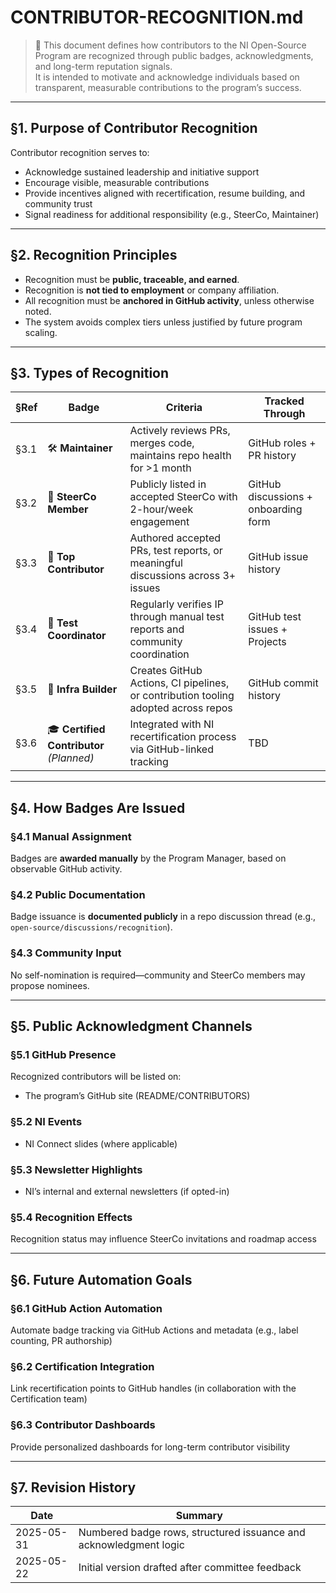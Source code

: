 # CONTRIBUTOR-RECOGNITION.md

> 🏅 This document defines how contributors to the NI Open-Source Program are recognized through public badges, acknowledgments, and long-term reputation signals.  
> It is intended to motivate and acknowledge individuals based on transparent, measurable contributions to the program’s success.

---

## §1. Purpose of Contributor Recognition

Contributor recognition serves to:

- Acknowledge sustained leadership and initiative support
- Encourage visible, measurable contributions
- Provide incentives aligned with recertification, resume building, and community trust
- Signal readiness for additional responsibility (e.g., SteerCo, Maintainer)

---

## §2. Recognition Principles

- Recognition must be **public, traceable, and earned**.
- Recognition is **not tied to employment** or company affiliation.
- All recognition must be **anchored in GitHub activity**, unless otherwise noted.
- The system avoids complex tiers unless justified by future program scaling.

---

## §3. Types of Recognition

| §Ref | Badge | Criteria | Tracked Through |
|------|-------|----------|-----------------|
| §3.1 | 🛠 **Maintainer** | Actively reviews PRs, merges code, maintains repo health for >1 month | GitHub roles + PR history |
| §3.2 | 🧭 **SteerCo Member** | Publicly listed in accepted SteerCo with 2-hour/week engagement | GitHub discussions + onboarding form |
| §3.3 | 💬 **Top Contributor** | Authored accepted PRs, test reports, or meaningful discussions across 3+ issues | GitHub issue history |
| §3.4 | 🧪 **Test Coordinator** | Regularly verifies IP through manual test reports and community coordination | GitHub test issues + Projects |
| §3.5 | 🧱 **Infra Builder** | Creates GitHub Actions, CI pipelines, or contribution tooling adopted across repos | GitHub commit history |
| §3.6 | 🎓 **Certified Contributor** *(Planned)* | Integrated with NI recertification process via GitHub-linked tracking | TBD |

---

## §4. How Badges Are Issued

### §4.1 Manual Assignment
Badges are **awarded manually** by the Program Manager, based on observable GitHub activity.

### §4.2 Public Documentation
Badge issuance is **documented publicly** in a repo discussion thread (e.g., `open-source/discussions/recognition`).

### §4.3 Community Input
No self-nomination is required—community and SteerCo members may propose nominees.

---

## §5. Public Acknowledgment Channels

### §5.1 GitHub Presence
Recognized contributors will be listed on:
- The program’s GitHub site (README/CONTRIBUTORS)

### §5.2 NI Events
- NI Connect slides (where applicable)

### §5.3 Newsletter Highlights
- NI’s internal and external newsletters (if opted-in)

### §5.4 Recognition Effects
Recognition status may influence SteerCo invitations and roadmap access

---

## §6. Future Automation Goals

### §6.1 GitHub Action Automation
Automate badge tracking via GitHub Actions and metadata (e.g., label counting, PR authorship)

### §6.2 Certification Integration
Link recertification points to GitHub handles (in collaboration with the Certification team)

### §6.3 Contributor Dashboards
Provide personalized dashboards for long-term contributor visibility

---

## §7. Revision History

| Date       | Summary                              |
|------------|--------------------------------------|
| 2025-05-31 | Numbered badge rows, structured issuance and acknowledgment logic |
| 2025-05-22 | Initial version drafted after committee feedback |
